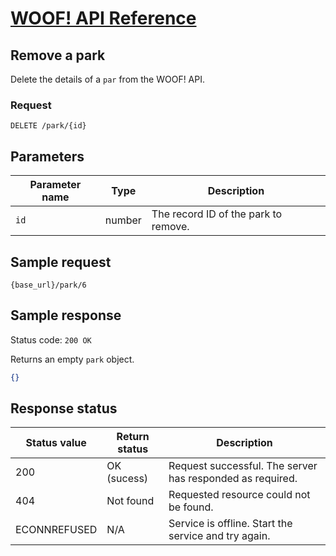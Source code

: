 # [WOOF! API Reference](overview.md#reference)
## Remove a park
Delete the details of a `par` from the WOOF! API.

### Request
```
DELETE /park/{id}
```

## Parameters
|Parameter name   |Type   |Description   |   
|---|---|---|
| `id`  |number   | The record ID of the park to remove. |  

## Sample request
```
{base_url}/park/6
```


## Sample response

Status code: `200 OK`

Returns an empty `park` object.

```json
{}
```

## Response status
|Status value   |Return status  |Description   |   
|---|---|---|
| 200  |OK (sucess)  | Request successful. The server has responded as required.  |  
|404|Not found|Requested resource could not be found.|
|ECONNREFUSED|N/A|Service is offline. Start the service and try again.|
